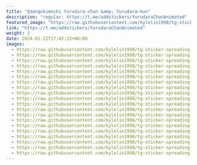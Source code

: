 ```yaml
---
title: "@dangokimochi Yurudara-chan &amp; Yurudara-kun"
description: "regular: https://t.me/addstickers/YurudaraChanAnimated"
featured_image: "https://raw.githubusercontent.com/kylelin1998/tg-sticker-spreading-worldwide-images/main/img/94018758-aad9-4208-910b-2c2c62d0f572.jpg"
link: "https://t.me/addstickers/YurudaraChanAnimated"
weight: 3
date: 2024-01-12T17:02:23+08:00
images:
  - https://raw.githubusercontent.com/kylelin1998/tg-sticker-spreading-worldwide-images/main/img/94018758-aad9-4208-910b-2c2c62d0f572.jpg
  - https://raw.githubusercontent.com/kylelin1998/tg-sticker-spreading-worldwide-images/main/img/fc673cbe-bb4f-4e73-a311-63f877360f85.jpg
  - https://raw.githubusercontent.com/kylelin1998/tg-sticker-spreading-worldwide-images/main/img/c5e09abe-33a4-47a1-9523-b94c58bdf6be.jpg
  - https://raw.githubusercontent.com/kylelin1998/tg-sticker-spreading-worldwide-images/main/img/c93e8510-300d-4b17-b0d3-2915d85c3203.jpg
  - https://raw.githubusercontent.com/kylelin1998/tg-sticker-spreading-worldwide-images/main/img/f2a6c0cc-bde8-4624-bb2f-e3492b520dd4.jpg
  - https://raw.githubusercontent.com/kylelin1998/tg-sticker-spreading-worldwide-images/main/img/e5c8ef27-be8a-4e58-b734-566446a46635.jpg
  - https://raw.githubusercontent.com/kylelin1998/tg-sticker-spreading-worldwide-images/main/img/90d2315a-bb16-489f-81e2-18d82bac1e9c.jpg
  - https://raw.githubusercontent.com/kylelin1998/tg-sticker-spreading-worldwide-images/main/img/4f8d47c1-9837-4d43-94be-ab92d1413235.jpg
  - https://raw.githubusercontent.com/kylelin1998/tg-sticker-spreading-worldwide-images/main/img/9f1dca9b-be1e-4171-b941-21b607ecdda3.jpg
  - https://raw.githubusercontent.com/kylelin1998/tg-sticker-spreading-worldwide-images/main/img/a00aa2d8-afc9-4a26-aa09-a5ef91edc213.jpg
  - https://raw.githubusercontent.com/kylelin1998/tg-sticker-spreading-worldwide-images/main/img/4bac2050-e861-41e5-85be-ab2c3eddfbb2.jpg
  - https://raw.githubusercontent.com/kylelin1998/tg-sticker-spreading-worldwide-images/main/img/abc4fc01-0842-4834-9240-8c1f9891719c.jpg
  - https://raw.githubusercontent.com/kylelin1998/tg-sticker-spreading-worldwide-images/main/img/3ad81df7-4050-4ffc-aab3-2e262f96abcf.jpg
  - https://raw.githubusercontent.com/kylelin1998/tg-sticker-spreading-worldwide-images/main/img/db2ca5aa-31b1-47de-9fc0-7df4d35e3529.jpg
  - https://raw.githubusercontent.com/kylelin1998/tg-sticker-spreading-worldwide-images/main/img/a97c2d9d-aaf7-411c-b020-c977d9fe4d08.jpg
  - https://raw.githubusercontent.com/kylelin1998/tg-sticker-spreading-worldwide-images/main/img/9edc4198-abbe-4731-872f-8e86566f35c5.jpg
  - https://raw.githubusercontent.com/kylelin1998/tg-sticker-spreading-worldwide-images/main/img/ab08bb88-6000-4a74-a0b5-040785d4f1b1.jpg
  - https://raw.githubusercontent.com/kylelin1998/tg-sticker-spreading-worldwide-images/main/img/df9879b8-a92c-4cf8-ab5b-6cb936da4da7.jpg
  - https://raw.githubusercontent.com/kylelin1998/tg-sticker-spreading-worldwide-images/main/img/1f848f04-9a6e-42ce-980c-05b317e95ae5.jpg
  - https://raw.githubusercontent.com/kylelin1998/tg-sticker-spreading-worldwide-images/main/img/c4fc211a-f208-47ac-9be6-5b2b0eff38bb.jpg
---
```

